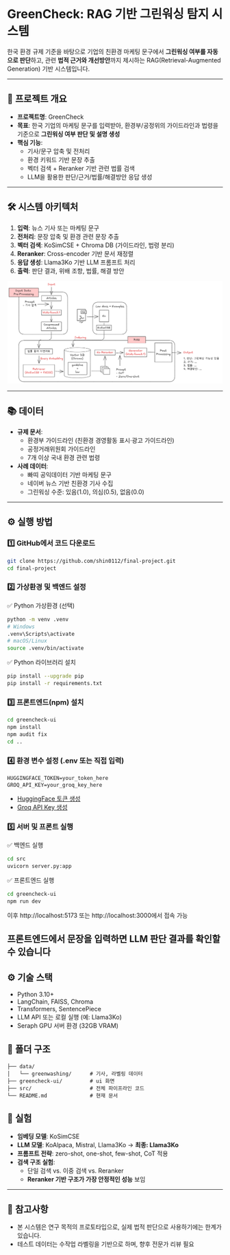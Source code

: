 # GreenCheck: RAG 기반 그린워싱 탐지 시스템

한국 환경 규제 기준을 바탕으로 기업의 친환경 마케팅 문구에서 **그린워싱 여부를 자동으로 판단**하고, 관련 **법적 근거와 개선방안**까지 제시하는 RAG(Retrieval-Augmented Generation) 기반 시스템입니다.

---

## 🧩 프로젝트 개요

- **프로젝트명**: GreenCheck
- **목표**: 한국 기업의 마케팅 문구를 입력받아, 환경부/공정위의 가이드라인과 법령을 기준으로 **그린워싱 여부 판단 및 설명 생성**
- **핵심 기능**:
  - 기사/문구 압축 및 전처리
  - 환경 키워드 기반 문장 추출
  - 벡터 검색 + Reranker 기반 관련 법률 검색
  - LLM을 활용한 판단/근거/법률/해결방안 응답 생성

---

## 🛠️ 시스템 아키텍처

1. **입력**: 뉴스 기사 또는 마케팅 문구
2. **전처리**: 문장 압축 및 환경 관련 문장 추출
3. **벡터 검색**: KoSimCSE + Chroma DB (가이드라인, 법령 분리)
4. **Reranker**: Cross-encoder 기반 문서 재정렬
5. **응답 생성**: Llama3Ko 기반 LLM 프롬프트 처리
6. **출력**: 판단 결과, 위배 조항, 법률, 해결 방안

![System Architecture](img/architecture.png)

---

## 📚 데이터

- **규제 문서**:
  - 환경부 가이드라인 (친환경 경영활동 표시·광고 가이드라인)
  - 공정거래위원회 가이드라인
  - 7개 이상 국내 환경 관련 법령
- **사례 데이터**:
  - 빠띠 공익데이터 기반 마케팅 문구
  - 네이버 뉴스 기반 친환경 기사 수집
  - 그린워싱 수준: 있음(1.0), 의심(0.5), 없음(0.0)

---

## ⚙️ 실행 방법

### 1️⃣ GitHub에서 코드 다운로드

```bash
git clone https://github.com/shin0112/final-project.git
cd final-project
```

### 2️⃣ 가상환경 및 백엔드 설정

✅ Python 가상환경 (선택)

```bash
python -m venv .venv
# Windows
.venv\Scripts\activate
# macOS/Linux
source .venv/bin/activate
```

✅ Python 라이브러리 설치

```bash
pip install --upgrade pip
pip install -r requirements.txt
```

### 3️⃣ 프론트엔드(npm) 설치

```bash
cd greencheck-ui
npm install
npm audit fix
cd ..
```

### 4️⃣ 환경 변수 설정 (.env 또는 직접 입력)

```dotenv
HUGGINGFACE_TOKEN=your_token_here
GROQ_API_KEY=your_groq_key_here
```

- [HuggingFace 토큰 생성](https://huggingface.co/settings/tokens)
- [Groq API Key 생성](https://groq.com/)

### 5️⃣ 서버 및 프론트 실행

✅ 백엔드 실행

```bash
cd src
uvicorn server.py:app
```

✅ 프론트엔드 실행

```bash
cd greencheck-ui
npm run dev
```

이후 http://localhost:5173 또는 http://localhost:3000에서 접속 가능

## 프론트엔드에서 문장을 입력하면 LLM 판단 결과를 확인할 수 있습니다

## ⚙️ 기술 스택

- Python 3.10+
- LangChain, FAISS, Chroma
- Transformers, SentencePiece
- LLM API 또는 로컬 실행 (예: Llama3Ko)
- Seraph GPU 서버 환경 (32GB VRAM)

## 📁 폴더 구조

```text
├── data/
│   └── greenwashing/      # 기사, 라벨링 데이터
├── greencheck-ui/         # ui 화면
├── src/                   # 전체 파이프라인 코드
└── README.md              # 현재 문서
```

## 🧪 실험

- **임베딩 모델**: KoSimCSE
- **LLM 모델**: KoAlpaca, Mistral, Llama3Ko → **최종: Llama3Ko**
- **프롬프트 전략**: zero-shot, one-shot, few-shot, CoT 적용
- **검색 구조 실험**:
  - 단일 검색 vs. 이중 검색 vs. Reranker
  - **Reranker 기반 구조가 가장 안정적인 성능** 보임

---

## 📌 참고사항

- 본 시스템은 연구 목적의 프로토타입으로, 실제 법적 판단으로 사용하기에는 한계가 있습니다.
- 테스트 데이터는 수작업 라벨링을 기반으로 하며, 향후 전문가 리뷰 필요
